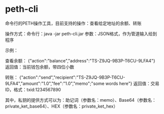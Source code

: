 # peth-cli

命令行的PETH操作工具，目前支持的操作：查看给定地址的余额、转账

操作方式：命令行：java -jar peth-cli.jar
参数：JSON格式，作为管道输入给到程序

示例：

查看余额：
{"action":"balance","address":"TS-Z9JQ-9B3P-T6CU-9LFA4"}
返回值：当前钱包余额，带四位小数

转账：
{"action":"send","recipient":"TS-Z9JQ-9B3P-T6CU-9LFA4","amount":"1.0","fee":"1.0","memo";"some words here"}
返回值：交易ID，格式：txid:1234567890

其中，私钥的提供方式可以为：助记词（参数名：memo）、Base64（参数名：private_ket_base64）、HEX（参数名：private_ket_hex）
